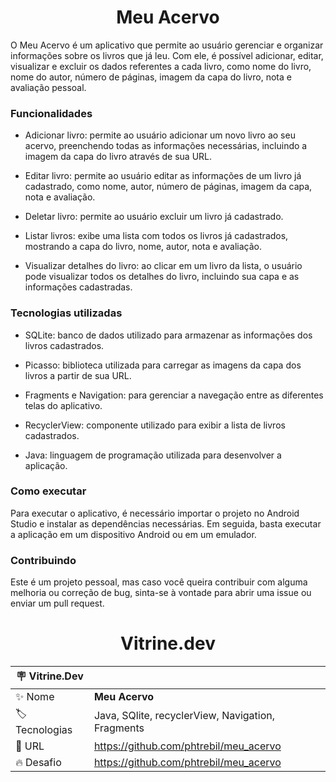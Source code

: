 <h1 align="center"> Meu Acervo</h1>

O Meu Acervo é um aplicativo que permite ao usuário gerenciar e organizar informações sobre os livros que já leu. Com ele, é possível adicionar, editar, visualizar e excluir os dados referentes a cada livro, como nome do livro, nome do autor, número de páginas, imagem da capa do livro, nota e avaliação pessoal.

<h3>
Funcionalidades
 </h3>

  - Adicionar livro: permite ao usuário adicionar um novo livro ao seu acervo, preenchendo todas as informações necessárias, incluindo a imagem da capa do livro através de sua URL.

- Editar livro: permite ao usuário editar as informações de um livro já cadastrado, como nome, autor, número de páginas, imagem da capa, nota e avaliação.

- Deletar livro: permite ao usuário excluir um livro já cadastrado.

- Listar livros: exibe uma lista com todos os livros já cadastrados, mostrando a capa do livro, nome, autor, nota e avaliação.

- Visualizar detalhes do livro: ao clicar em um livro da lista, o usuário pode visualizar todos os detalhes do livro, incluindo sua capa e as informações cadastradas.

<h3>Tecnologias utilizadas</h3>

- SQLite: banco de dados utilizado para armazenar as informações dos livros cadastrados.

 -  Picasso: biblioteca utilizada para carregar as imagens da capa dos livros a partir de sua URL.
- Fragments e Navigation: para gerenciar a navegação entre as diferentes telas do aplicativo.
- RecyclerView: componente utilizado para exibir a lista de livros cadastrados.
 -  Java: linguagem de programação utilizada para desenvolver a aplicação.

<h3>Como executar</h3>

Para executar o aplicativo, é necessário importar o projeto no Android Studio e instalar as dependências necessárias. Em seguida, basta executar a aplicação em um dispositivo Android ou em um emulador.

<h3>Contribuindo</h3>
Este é um projeto pessoal, mas caso você queira contribuir com alguma melhoria ou correção de bug, sinta-se à vontade para abrir uma issue ou enviar um pull request.

<h1 align="center"> Vitrine.dev </h1>

| :placard: Vitrine.Dev |     |
| -------------  | --- |
| :sparkles: Nome        | **Meu Acervo**
| :label: Tecnologias | Java, SQlite, recyclerView, Navigation, Fragments
| :rocket: URL         | https://github.com/phtrebil/meu_acervo
| :fire: Desafio     | https://github.com/phtrebil/meu_acervo
